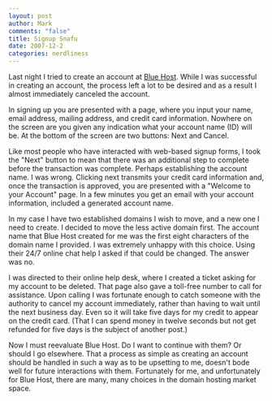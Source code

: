 ```yaml
--- 
layout: post
author: Mark
comments: "false"
title: Signup Snafu
date: 2007-12-2
categories: nerdliness
---
```

Last night I tried to create an account at <a href="http://bluehost.com" title="Blue Host">Blue Host</a>.  While I was successful in creating an account, the process left a lot to be desired and as a result I almost immediately canceled the account.

In signing up you are presented with a page, where you input your name, email address, mailing address, and credit card information.  Nowhere on the screen are you given any indication what your account name (ID) will be.  At the bottom of the screen are two buttons:  Next and Cancel.

Like most people who have interacted with web-based signup forms, I took the "Next" button to mean that there was an additional step to complete before the transaction was complete.  Perhaps establishing the account name.  I was wrong.  Clicking next transmits your credit card information and, once the transaction is approved, you are presented with a "Welcome to your Account" page.  In a few minutes you get an email with your account information, included a generated account name.

In my case I have two established domains I wish to move, and a new one I need to create.  I decided to move the less active domain first.  The account name that Blue Host created for me was the first eight characters of the domain name I provided.  I was extremely unhappy with this choice.  Using their 24/7 online chat help I asked if that could be changed.  The answer was no.

I was directed to their online help desk, where I created a ticket asking for my account to be deleted.  That page also gave a toll-free number to call for assistance.  Upon calling I was fortunate enough to catch someone with the authority to cancel my account immediately, rather than having to wait until the next business day.  Even so it will take five days for my credit to appear on the credit card.  (That I can spend money in twelve seconds but not get refunded for five days is the subject of another post.)

Now I must reevaluate Blue Host.  Do I want to continue with them?  Or should I go elsewhere.  That a process as simple as creating an account should be handled in such a way as to be upsetting to me, doesn't bode well for future interactions with them.  Fortunately for me, and unfortunately for Blue Host, there are many, many choices in the domain hosting market space.
